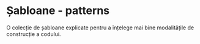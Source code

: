 # Șabloane - patterns
O colecție de șabloane explicate pentru a înțelege mai bine modalitățile de construcție a codului.
